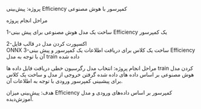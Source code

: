 پروژه: پیش‌بینی Efficiency کمپرسور با هوش مصنوعی

مراحل انجام پروژه

1-ساخت یک مدل هوش مصنوعی برای پیش بینی Efficiency یک کمپرسور

2-اکسپورت کردن مدل در قالب فایل  
ONNX
3-ساخت یک کلاس برای دریافت اطلاعات یک کمپرسور و پیش بینی Efficiency آن با توجه به مدل train داده شده

مراحل انجام پروژه:
انتخاب مدل رگرسیون خطی 
دریافت فایل داده ها 
train کردن مدل هوش مصنوعی بر اساس داده های داده شده
گرفتن خروجی از مدل و ساخت یک کلاس برای پیشبینی کمپرسور ورودی با توجه به اطلاعات آن.



 هدف: پیش‌بینی میزان Efficiency کمپرسور بر اساس داده‌های ورودی و مدل آموزش‌دیده.
